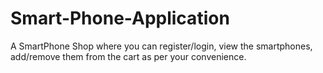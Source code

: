 # Smart-Phone-Application
A SmartPhone Shop where you can register/login, view the smartphones, add/remove them from the cart as per your convenience.
